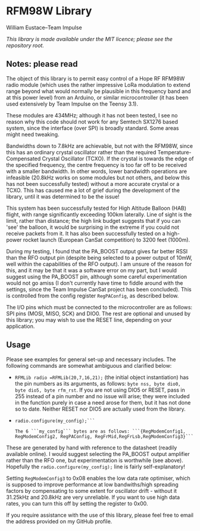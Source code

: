 # RFM98W Library
William Eustace–Team Impulse

_This library is made available under the MIT licence; please see the repository root._

## Notes: please read
The object of this library is to permit easy control of a Hope RF RFM98W radio module (which uses the rather
impressive LoRa modulation to extend range beyond what would normally be plausible in this frequency band and at this power level) from an Arduino, or similar microcontroller (it has been used extensively by Team Impulse on the Teensy 3.1).

These modules are 434MHz; although it has not been tested, I see no reason why this code should not work for
any Semtech SX1276 based system, since the interface (over SPI) is broadly standard. Some areas might need tweaking.

Bandwidths down to 7.8kHz are achievable, but not with the RFM98W, since this has an ordinary crystal oscillator rather than
the required Temperature-Compensated Crystal Oscillator (TCXO). If the crystal is towards the edge of the specified frequency,
the centre frequency is too far off to be received with a smaller bandwidth. In other words, lower
bandwidth operations are infeasible (20.8kHz works on some modules but not others, and below this has not
been successfully tested) without a more accurate crystal or a TCXO. This has caused me a lot of grief
during the development of the library, until it was determined to be the issue!

This system has been successfully tested for High Altitude Balloon (HAB) flight, with range significantly exceeding 100km laterally. Line of sight is the limit, rather than distance; the high link budget suggests that if you can 'see' the balloon, it would be surprising in the extreme if you could not receive packets from it. It has also been successfully tested on a high-power rocket launch (European CanSat competition) to 3200 feet (1000m).

During my testing, I found that the PA_BOOST output gives far better RSSI than the RFO output pin (despite being selected to a power output of 10mW, well within the capabilities of the RFO output). I am unsure of the reason for this, and it may be that it was a software error on my part, but I would suggest using the PA_BOOST pin, although some careful experimentation would not go amiss (I don't currently have time to fiddle around with the settings, since the Team Impulse CanSat project has been concluded). This is controlled from the config register ```RegPAConfig```, as described below.

The I/O pins which must be connected to the microcontroller are as follows: SPI pins (MOSI, MISO, SCK) and DIO0. The rest are optional and unused by this library; you may wish to use the RESET line, depending on your application.

## Usage
Please see examples for general set-up and necessary includes. The following commands are somewhat ambiguous and clarified below:
* ```RFMLib radio =RFMLib(20,7,16,21);```
(the initial object instantiation) has the pin numbers as its arguments, as follows: ```byte nss, byte dio0, byte dio5, byte rfm_rst```. If you are not using DIO5 or RESET, pass in 255 instead of a pin number and no issue will arise; they were included in the function purely in case a need arose for them, but it has not done so to date. Neither RESET nor DIO5 are actually used from the library.

* ```byte my_config[6] = {0x44,0x84,0x88,0xAC,0xCD,0x08};
  radio.configure(my_config);```

  The 6 ```my_config``` bytes are as follows: ```{RegModemConfig1, RegModemConfig2, RegPAConfig, RegFrMid,RegFrLsb,RegModemConfig3}```
These are generated by hand with reference to the datasheet (readily available online). I would suggest selecting the PA_BOOST output amplifier rather than the RFO one, but experimentation is worthwhile (see above). Hopefully the ```radio.configure(my_config);``` line is fairly self-explanatory!

Setting ```RegModemConfig3``` to 0x08 enables the low data rate optimiser, which is supposed to improve performance at low bandwiths/high spreading factors by compensating to some extent for oscillator drift - without it 31.25kHz and 20.8kHz are very unreliable. If you want to use high data rates, you can turn this off by setting the register to 0x00.

If you require assistance with the use of this library, please feel free to email the address provided on my GitHub profile.
